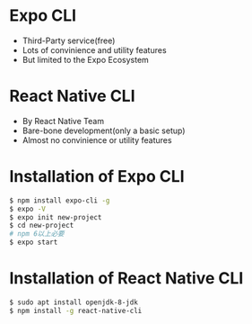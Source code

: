 # Expo CLI
- Third-Party service(free)
- Lots of convinience and utility features
- But limited to the Expo Ecosystem

# React Native CLI
- By React Native Team
- Bare-bone development(only a basic setup)
- Almost no convinience or utility features

# Installation of Expo CLI
```bash
$ npm install expo-cli -g
$ expo -V
$ expo init new-project
$ cd new-project
# npm 6以上必要
$ expo start
```

# Installation of React Native CLI
```bash
$ sudo apt install openjdk-8-jdk
$ npm install -g react-native-cli
```
